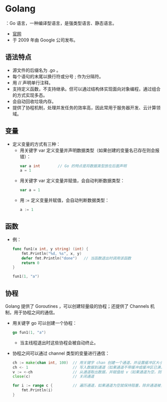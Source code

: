 # Golang

：Go 语言，一种编译型语言，是强类型语言、静态语言。
- [官网](https://golang.org/)
- 于 2009 年由 Google 公司发布。

## 语法特点

- 源文件的后缀名为 .go 。
- 每个语句的末尾以换行符或分号 ; 作为分隔符。
- 用 // 声明单行注释。
- 支持定义函数，不支持继承。但可以通过结构体实现面向对象编程，通过组合的方式实现多态。
- 会自动回收垃圾内存。
- 提供了协程机制，处理并发任务的效率高，因此常用于服务器开发、云计算领域。

## 变量

- 定义变量的方式有三种：
  - 用关键字 var 定义变量并声明数据类型（如果创建的变量名已存在则会报错）：
    ```go
    var a int        // Go 的特点是将数据类型放在后面声明
    a = 1
    ```
  - 用关键字 var 定义变量并赋值，会自动判断数据类型：
    ```go
    var a = 1
    ```
  - 用 := 定义变量并赋值，会自动判断数据类型：
    ```go
    a := 1
    ```

## 函数

- 例：
  ```go
  func fun1(x int, y string) (int) {
      fmt.Println("%d, %s", x, y)
      defer fmt.Println("done")   // 当函数退出时调用该函数
      return 0
  }

  fun1(1, "a")
  ```

## 协程

Golang 提供了 Goroutines ，可以创建轻量级的协程；还提供了 Channels 机制，用于协程之间的通信。

- 用关键字 go 可以创建一个协程：
    ```go
    go fun1(1, "a")
    ```
  - 当主线程退出时这些协程会被自动终止。

- 协程之间可以通过 channel 类型的变量进行通信：
    ```go
    ch := make(chan int, 100)  // 用关键字 chan 创建一个通道，并设置缓冲区大小为 100
    ch <- 1                    // 写入数据到通道（如果通道不带缓冲或缓冲区已满，则会陷入阻塞）
    v := <-ch                  // 从通道取出数据，并赋值给 v（如果通道为空，则会陷入阻塞）
    close(c)                   // 关闭通道

    for i := range c {         // 遍历通道，如果通道为空就保持阻塞，除非通道被关闭
        fmt.Println(i)
    }
    ```
